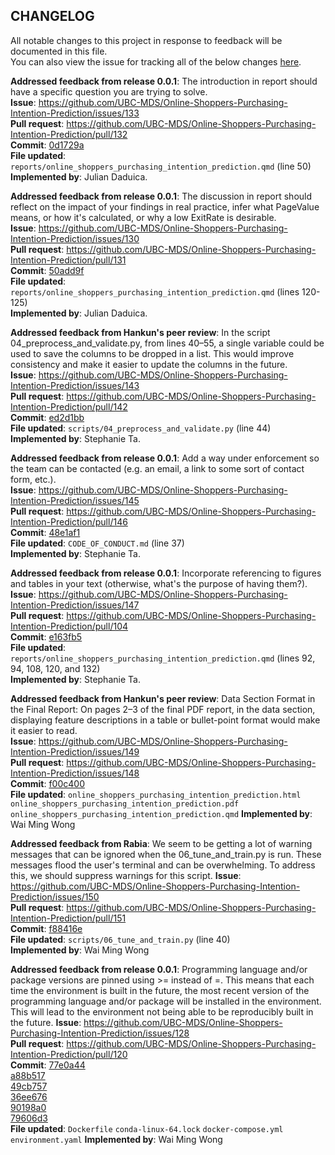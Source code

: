 ## CHANGELOG

All notable changes to this project in response to feedback will be documented in this file.  
You can also view the issue for tracking all of the below changes [here](https://github.com/UBC-MDS/Online-Shoppers-Purchasing-Intention-Prediction/issues/122).

**Addressed feedback from release 0.0.1**: The introduction in report should have a specific question you are trying to solve.  
**Issue**: <https://github.com/UBC-MDS/Online-Shoppers-Purchasing-Intention-Prediction/issues/133>  
**Pull request**: <https://github.com/UBC-MDS/Online-Shoppers-Purchasing-Intention-Prediction/pull/132>  
**Commit**: [0d1729a](https://github.com/UBC-MDS/Online-Shoppers-Purchasing-Intention-Prediction/pull/134/commits/0d1729af573b305e32de7117298786a40a91b613)  
**File updated**: `reports/online_shoppers_purchasing_intention_prediction.qmd` (line 50)  
**Implemented by**: Julian Daduica.

**Addressed feedback from release 0.0.1**: The discussion in report should reflect on the impact of your findings in real practice, infer what PageValue means, or how it's calculated, or why a low ExitRate is desirable.  
**Issue**: <https://github.com/UBC-MDS/Online-Shoppers-Purchasing-Intention-Prediction/issues/130>  
**Pull request**: <https://github.com/UBC-MDS/Online-Shoppers-Purchasing-Intention-Prediction/pull/131>  
**Commit**: [50add9f](https://github.com/UBC-MDS/Online-Shoppers-Purchasing-Intention-Prediction/pull/131/commits/50add9fc90cf27eae1fbe868ddbe8f3ca2a7e86f)  
**File updated**: `reports/online_shoppers_purchasing_intention_prediction.qmd` (lines 120-125)  
**Implemented by**: Julian Daduica.

**Addressed feedback from Hankun's peer review**: In the script 04_preprocess_and_validate.py, from lines 40–55, a single variable could be used to save the columns to be dropped in a list. This would improve consistency and make it easier to update the columns in the future.  
**Issue**: <https://github.com/UBC-MDS/Online-Shoppers-Purchasing-Intention-Prediction/issues/143>  
**Pull request**: <https://github.com/UBC-MDS/Online-Shoppers-Purchasing-Intention-Prediction/pull/142>  
**Commit**: [ed2d1bb](https://github.com/UBC-MDS/Online-Shoppers-Purchasing-Intention-Prediction/pull/142/commits/ed2d1bb313137d77484353747d486c475ccccbcb)  
**File updated**: `scripts/04_preprocess_and_validate.py` (line 44)  
**Implemented by**: Stephanie Ta.

**Addressed feedback from release 0.0.1**: Add a way under enforcement so the team can be contacted (e.g. an email, a link to some sort of contact form, etc.).  
**Issue**: <https://github.com/UBC-MDS/Online-Shoppers-Purchasing-Intention-Prediction/issues/145>  
**Pull request**: <https://github.com/UBC-MDS/Online-Shoppers-Purchasing-Intention-Prediction/pull/146>  
**Commit**: [48e1af1](https://github.com/UBC-MDS/Online-Shoppers-Purchasing-Intention-Prediction/pull/146/commits/48e1af1886eb4e0b64d58294199788d214b1a5a2)  
**File updated**: `CODE_OF_CONDUCT.md` (line 37)  
**Implemented by**: Stephanie Ta.

**Addressed feedback from release 0.0.1**: Incorporate referencing to figures and tables in your text (otherwise, what's the purpose of having them?).  
**Issue**: <https://github.com/UBC-MDS/Online-Shoppers-Purchasing-Intention-Prediction/issues/147>  
**Pull request**: <https://github.com/UBC-MDS/Online-Shoppers-Purchasing-Intention-Prediction/pull/104>  
**Commit**: [e163fb5](https://github.com/UBC-MDS/Online-Shoppers-Purchasing-Intention-Prediction/commit/e163fb52e0397b5fb38abe23c705d0967ff75bd7)  
**File updated**: `‎reports/online_shoppers_purchasing_intention_prediction.qmd` (lines 92, 94, 108, 120, and 132)  
**Implemented by**: Stephanie Ta.

**Addressed feedback from Hankun's peer review**: Data Section Format in the Final Report: On pages 2–3 of the final PDF report, in the data section, displaying feature descriptions in a table or bullet-point format would make it easier to read.  
**Issue**: <https://github.com/UBC-MDS/Online-Shoppers-Purchasing-Intention-Prediction/issues/149>  
**Pull request**: <https://github.com/UBC-MDS/Online-Shoppers-Purchasing-Intention-Prediction/issues/148>  
**Commit**: [f00c400](https://github.com/UBC-MDS/Online-Shoppers-Purchasing-Intention-Prediction/commit/f00c4003e7e044ae3690450336b62dcc79179cda)  
**File updated**: 
`online_shoppers_purchasing_intention_prediction.html`
`online_shoppers_purchasing_intention_prediction.pdf`
`online_shoppers_purchasing_intention_prediction.qmd`
**Implemented by**: Wai Ming Wong

**Addressed feedback from Rabia**: We seem to be getting a lot of warning messages that can be ignored when the 06_tune_and_train.py is run. These messages flood the user's terminal and can be overwhelming. To address this, we should suppress warnings for this script.
**Issue**: <https://github.com/UBC-MDS/Online-Shoppers-Purchasing-Intention-Prediction/issues/150>  
**Pull request**: <https://github.com/UBC-MDS/Online-Shoppers-Purchasing-Intention-Prediction/pull/151>  
**Commit**: [f88416e](https://github.com/UBC-MDS/Online-Shoppers-Purchasing-Intention-Prediction/pull/151/commits/f88416eda4fcb8a2da2892af79a677dee06ccfff)  
**File updated**: `scripts/06_tune_and_train.py` (line 40)  
**Implemented by**: Wai Ming Wong

**Addressed feedback from release 0.0.1**: Programming language and/or package versions are pinned using >= instead of =. This means that each time the environment is built in the future, the most recent version of the programming language and/or package will be installed in the environment. This will lead to the environment not being able to be reproducibly built in the future.
**Issue**: <https://github.com/UBC-MDS/Online-Shoppers-Purchasing-Intention-Prediction/issues/128>  
**Pull request**: <https://github.com/UBC-MDS/Online-Shoppers-Purchasing-Intention-Prediction/pull/120>  
**Commit**: [77e0a44](https://github.com/UBC-MDS/Online-Shoppers-Purchasing-Intention-Prediction/pull/120/commits/77e0a4438d061f0f746fc23a464e9c649212292e)  
[a88b517](https://github.com/UBC-MDS/Online-Shoppers-Purchasing-Intention-Prediction/pull/120/commits/a88b517062affdcd5db5c99113f5d61f87c69e76)  
[49cb757](https://github.com/UBC-MDS/Online-Shoppers-Purchasing-Intention-Prediction/pull/120/commits/49cb757fcd0afeadac919bc9bbb851e5fc8f520f)  
[36ee676](https://github.com/UBC-MDS/Online-Shoppers-Purchasing-Intention-Prediction/pull/120/commits/36ee6762ec52ad5178455cacaac66ee3e68ecc11)  
[90198a0](https://github.com/UBC-MDS/Online-Shoppers-Purchasing-Intention-Prediction/pull/120/commits/90198a03aa902da4bcab0881fcb4e3efd4f6d29f)  
[79606d3](https://github.com/UBC-MDS/Online-Shoppers-Purchasing-Intention-Prediction/pull/120/commits/79606d3415dc78022968d59848374b197fa245bc)  
**File updated**: 
`Dockerfile`
`conda-linux-64.lock`
`docker-compose.yml`
`environment.yaml`
**Implemented by**: Wai Ming Wong

